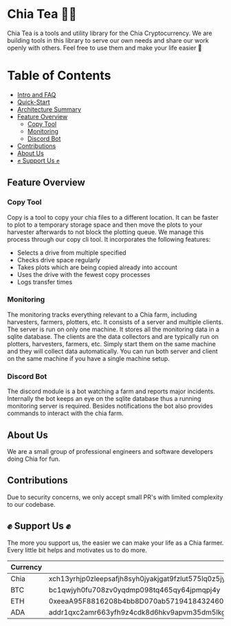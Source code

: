 # Chia Tea 🌱🍵

Chia Tea is a tools and utility library for the Chia Cryptocurrency. We are building tools in this library to serve our own needs and share our work openly with others. Feel free to use them and make your life easier 💚

# Table of Contents

- [Intro and FAQ](https://github.com/tnt-codie/chia-tea/blob/main/docs/faq.md)
- [Quick-Start](https://github.com/tnt-codie/chia-tea/blob/main/docs/quick_start.md)
- [Architecture Summary](https://github.com/tnt-codie/chia-tea/blob/develop/docs/architecture_summary.md)
- [Feature Overview](#feature-overview)
  - [Copy Tool](#copy-tool)
  - [Monitoring](#monitoring)
  - [Discord Bot](#discord-bot)
- [Contributions](#contributions)
- [About Us](#about-us)
- [✊ Support Us ✊](#support-us)

## Feature Overview

### Copy Tool

Copy is a tool to copy your chia files to a different location. It can be faster to plot to a temporary storage space and then move the plots to your harvester afterwards to not block the plotting queue. We manage this process through our copy cli tool. It incorporates the following features:

- Selects a drive from multiple specified
- Checks drive space regularly
- Takes plots which are being copied already into account
- Uses the drive with the fewest copy processes
- Logs transfer times

### Monitoring

The monitoring tracks everything relevant to a Chia farm, including harvesters, farmers, plotters, etc. It consists of a server and multiple clients. The server is run on only one machine. It stores all the monitoring data in a sqlite database. The clients are the data collectors and are typically run on plotters, harvesters, farmers, etc. Simply start them on the same machine and they will collect data automatically. You can run both server and client on the same machine if you have a single machine setup.

### Discord Bot

The discord module is a bot watching a farm and reports major incidents. Internally the bot keeps an eye on the sqlite database thus a running monitoring server is required. Besides notifications the bot also provides commands to interact with the chia farm.

<a name="about-us"></a>

## About Us

We are a small group of professional engineers and software developers doing Chia for fun.

<a name="security"></a>

## Contributions

Due to security concerns, we only accept small PR's with limited complexity to our codebase.

<a name="support-us"></a>

## ✊ Support Us ✊

The more you support us, the easier we can make your life as a Chia farmer. Every little bit helps and motivates us to do more.

| Currency | Address                                                                                                 |
| -------- | ------------------------------------------------------------------------------------------------------- |
| Chia     | xch13yrhjp0zleepsafjh8syh0jyakjgat9fzlut575lq0z5jywmydeqy05awj                                          |
| BTC      | bc1qwjyh0fu708zv0yqdmp098tq465qy64jpmqpj4y                                                              |
| ETH      | 0xeeaA95F8816208b4bb8D070ab571941843246029                                                              |
| ADA      | addr1qxc2amr663yfh9z4cdk8d6hkv9apvm35dm5lkgjdlu6ffkfggrvustlynuxzqmswee4mvd6cfeu66hq788rmgts2uggq7qtuqh |
